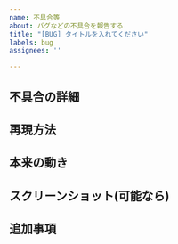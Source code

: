 ```yaml
---
name: 不具合等
about: バグなどの不具合を報告する
title: "[BUG] タイトルを入れてください"
labels: bug
assignees: ''

---
```


## 不具合の詳細
<!-- 不具合について詳しく説明してください。 -->


## 再現方法
<!-- 不具合が発生する条件、不具合を発生させる操作を説明してください。 -->


## 本来の動き
<!-- 想定される正常な場合の挙動を説明してください。 -->


## スクリーンショット(可能なら)


## 追加事項